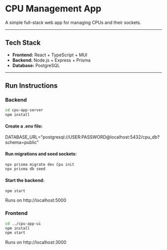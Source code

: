 # CPU Management App

A simple full-stack web app for managing CPUs and their sockets. 

---
## Tech Stack
- **Frontend:** React + TypeScript + MUI  
- **Backend:** Node.js + Express + Prisma  
- **Database:** PostgreSQL
---

## Run Instructions

### Backend
```bash
cd cpu-app-server
npm install
```
#### Create a .env file:

DATABASE_URL="postgresql://USER:PASSWORD@localhost:5432/cpu_db?schema=public"

#### Run migrations and seed sockets:
```bash
npx prisma migrate dev Cpu init
npx prisma db seed
```
#### Start the backend:
```bash
npm start
```
Runs on http://localhost:5000

### Frontend
```bash
cd ../cpu-app-ui
npm install
npm start
```
Runs on http://localhost:3000


